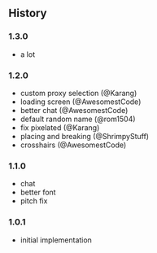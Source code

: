 ## History

### 1.3.0

* a lot

### 1.2.0

* custom proxy selection (@Karang)
* loading screen (@AwesomestCode)
* better chat (@AwesomestCode)
* default random name (@rom1504)
* fix pixelated (@Karang)
* placing and breaking (@ShrimpyStuff)
* crosshairs (@AwesomestCode)

### 1.1.0

* chat
* better font
* pitch fix

### 1.0.1

* initial implementation
